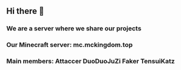 ## Hi there 👋

### We are a server where we share our projects  
### Our Minecraft server: mc.mckingdom.top  
### Main members: Attaccer DuoDuoJuZi Faker TensuiKatz  
